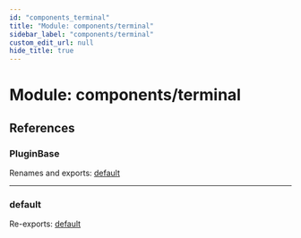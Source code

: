 ```yaml
---
id: "components_terminal"
title: "Module: components/terminal"
sidebar_label: "components/terminal"
custom_edit_url: null
hide_title: true
---
```


# Module: components/terminal

## References

### PluginBase

Renames and exports: [default](../classes/components_terminal_components_plugin.default.md)

___

### default

Re-exports: [default](../classes/components_terminal_components_terminal.default.md)

